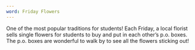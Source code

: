 ```yaml
---
word: Friday Flowers
---
```


  One of the most popular traditions for students! Each Friday, a local florist sells single flowers for students to buy and put in each other’s p.o. boxes. The p.o. boxes are wonderful to walk by to see all the flowers sticking out!

